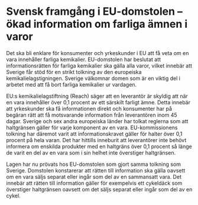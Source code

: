 # Svensk framgång i EU-domstolen – ökad information om farliga ämnen i varor

Det ska bli enklare för konsumenter och yrkeskunder i EU att få veta om en vara innehåller farliga kemikalier. EU\-domstolen har beslutat att informationsrätten för farliga kemikalier ska gälla alla varor, vilket innebär att Sverige får stöd för en strikt tolkning av den europeiska kemikalielagstigningen. Sverige välkomnar domen som är en viktig del i arbetet med att få bort farliga kemikalier ur vardagen.




EU:s kemikalielagstiftning (Reach) säger att en leverantör är skyldig att när en vara innehåller över 0,1 procent av ett särskilt farligt ämne. Detta innebär att yrkeskunder ska få informationen direkt och konsumenter har på begäran rätt att få motsvarande information från leverantören inom 45 dagar. Sverige och sex andra europeiska länder har tolkat reglerna som att haltgränsen gäller för varje komponent av en vara. EU\-kommissionens tolkning har däremot varit att informationskravet gäller för halter över 0,1 procent på hela varan. Det har hittills inneburit att leverantörer inte behövt informera om enskilda produkter med en haltgräns över 0,1 procent så länge de varit en del av en vara som i sin helhet inte överstiger haltgränsen.

Lagen har nu prövats hos EU\-domstolen som gjort samma tolkning som Sverige. Domstolen konstarerar att rätten till information ska gälla oavsett om en vara säljs separat eller ingår som del av en sammansatt vara. Det innebär att rätten till information gäller för exempelvis ett cykeldäck som överstiger haltgränsen oavsett om det säljs separat eller ingår som del av en cykel.
